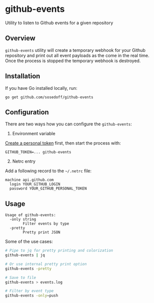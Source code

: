 # github-events

Utility to listen to Github events for a given repository

## Overview

`github-events` utility will create a temporary webhook for your Github repository
and print out all event payloads as the come in the real time. Once the process is
stopped the temporary webhook is destroyed. 

## Installation

If you have Go installed locally, run:

```
go get github.com/sosedoff/github-events
```

## Configuration

There are two ways how you can configure the `github-events`:

1. Environment variable

[Create a personal token](https://github.com/settings/tokens/new) first, then start
the process with:

```
GITHUB_TOKEN=... github-events
```

2. Netrc entry

Add a following record to the `~/.netrc` file:

```
machine api.github.com
  login YOUR_GITHUB_LOGIN
  password YOUR_GITHUB_PERSONAL_TOKEN
```

## Usage

```
Usage of github-events:
  -only string
    	Filter events by type
  -pretty
    	Pretty print JSON
```

Some of the use cases:

```bash
# Pipe to jq for pretty printing and colorization
github-events | jq

# Or use internal pretty print option
github-events -pretty

# Save to file
github-events > events.log

# Filter by event type
github-events -only=push
```